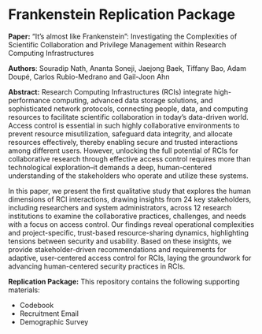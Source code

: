 # Frankenstein Replication Package

**Paper:** “It’s almost like Frankenstein”: Investigating the Complexities of Scientific Collaboration and Privilege Management within Research Computing Infrastructures

**Authors**: Souradip Nath, Ananta Soneji, Jaejong Baek, Tiffany Bao, Adam Doupé, Carlos Rubio-Medrano and Gail-Joon Ahn

**Abstract:** Research Computing Infrastructures (RCIs) integrate high-performance computing, advanced data storage solutions, and sophisticated network protocols, connecting people, data, and computing resources to facilitate scientific collaboration in today’s data-driven world. Access control is essential in such highly collaborative environments to prevent resource misutilization, safeguard data integrity, and allocate resources effectively, thereby enabling secure and trusted interactions among different users. However, unlocking the full potential of RCIs for collaborative research through effective access control
requires more than technological exploration–it demands a deep, human-centered understanding of the stakeholders who operate and utilize these systems.

In this paper, we present the first qualitative study that explores the human dimensions of RCI interactions, drawing insights from $24$ key stakeholders, including researchers and system administrators, across $12$ research institutions to examine the collaborative practices, challenges, and needs with a focus on access control. Our findings reveal operational complexities and project-specific, trust-based resource-sharing dynamics, highlighting tensions between security and usability. Based on these insights, we provide stakeholder-driven recommendations and  requirements for adaptive, user-centered access control for RCIs, laying the groundwork for advancing human-centered security practices in RCIs.

**Replication Package:** This repository contains the following supporting materials:

- Codebook
- Recruitment Email
- Demographic Survey
